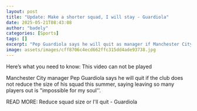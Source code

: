 ```yaml
---
layout: post
title: "Update: Make a shorter squad, I will stay - Guardiola"
date: 2025-05-21T08:43:08
author: "badely"
categories: [Sports]
tags: []
excerpt: "Pep Guardiola says he will quit as manager if Manchester City not reduce the size of his squad this summer, saying leaving so many players out is 'imp"
image: assets/images/cff8706c4ecd662ffc315dd4ade93738.jpg
---
```


Here’s what you need to know: This video can not be played

Manchester City manager Pep Guardiola says he will quit if the club does not reduce the size of his squad this summer, saying leaving so many players out is "impossible for my soul''.

READ MORE: Reduce squad size or I'll quit - Guardiola

